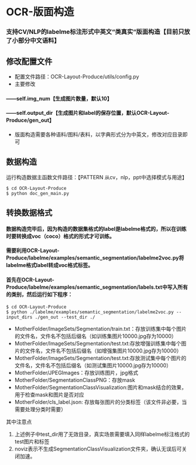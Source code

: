 # OCR-版面构造
### 支持CV/NLP的labelme标注形式中英文“类真实“版面构造【目前只放了小部分中文语料】
## 修改配置文件
* 配置文件路径：OCR-Layout-Produce/utils/config.py
* 主要修改
#### ——self.img_num【生成图片数量，默认10】
#### ——self.output_dir【生成图片和label的保存位置，默认OCR-Layout-Produce/gen_out】
* 版面构造需要各种语料/图料/表料，以字典形式分为中英文，修改对应目录即可

## 数据构造
运行构造数据主函数文件路径：【PATTERN 从cv，nlp，ppt中选择模式与用途】
```
$ cd OCR-Layout-Produce
$ python doc_gen_main.py
```

## 转换数据格式
#### 数据构造完毕后，因为构造的数据集格式的label是labelme格式的，所以在训练时要转换成voc（coco）格式的形式才可训练。
#### 需要利用OCR-Layout-Produce/labelme/examples/semantic_segmentation/labelme2voc.py将labelme格式label转成voc格式标签。
#### 首先在OCR-Layout-Produce/labelme/examples/semantic_segmentation/labels.txt中写入所有的类别，然后运行如下程序：
```
$ cd OCR-Layout-Produce
$ python ./labelme/examples/semantic_segmentation/labelme2voc.py --input_dirs ./gen_out --test_dir ./
```

* MotherFolder/ImageSets/Segmentation/train.txt：存放训练集中每个图片的文件名，文件名不包括后缀名（如训练集图片10000.jpg存为10000）
* MotherFolder/ImageSets/Segmentation/test.txt:存放增强训练集中每个图片的文件名，文件名不包括后缀名（如增强集图片10000.jpg存为10000）
* MotherFolder/ImageSets/Segmentation/test.txt:存放测试集中每个图片的文件名，文件名不包括后缀名（如测试集图片10000.jpg存为10000）
* MotherFolder/JPEGImages：存放训练图片，jpg格式
* MotherFolder/SegmentationClassPNG：存放mask
* MotherFolder/SegmentationClassVisualization:图片和mask结合的效果，用于检查mask和图片是否对应
* MotherFolder/cls_label.json: 存放每张图片的分类标签（该文件非必要，当需要处理分类时需要）

其中注意点
1. 上述例子中test_dir用了无效目录，真实场景需要填入同样labelme标注格式的test图片和标签
2. noviz表示不生成SegmentationClassVisualization文件夹，确认无误后可关闭加速。

